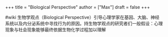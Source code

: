 +++
title = "Biological Perspective"
author = ["Max"]
draft = false
+++

\#wiki
生物学观点（Biological Perspective）引导心理学家在基因、大脑、神经系统以及内分泌系统中寻找行为的原因。持生物学观点的研究者们一般假设：心理现象与社会现象能够最终依据生物化学过程加以理解
